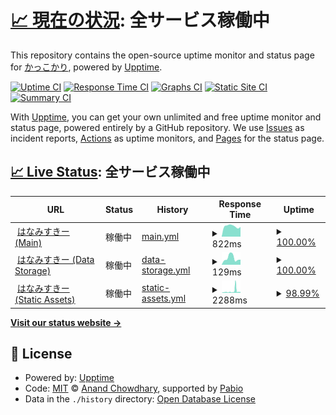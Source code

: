 # [📈 現在の状況](https://kakkokari-gtyih.github.io/hana-status): <!--live status--> **全サービス稼働中**

This repository contains the open-source uptime monitor and status page for [かっこかり](https://kakkokari-gtyih.github.io/hana-status), powered by [Upptime](https://github.com/upptime/upptime).

[![Uptime CI](https://github.com/kakkokari-gtyih/hana-status/workflows/Uptime%20CI/badge.svg)](https://github.com/kakkokari-gtyih/hana-status/actions?query=workflow%3A%22Uptime+CI%22)
[![Response Time CI](https://github.com/kakkokari-gtyih/hana-status/workflows/Response%20Time%20CI/badge.svg)](https://github.com/kakkokari-gtyih/hana-status/actions?query=workflow%3A%22Response+Time+CI%22)
[![Graphs CI](https://github.com/kakkokari-gtyih/hana-status/workflows/Graphs%20CI/badge.svg)](https://github.com/kakkokari-gtyih/hana-status/actions?query=workflow%3A%22Graphs+CI%22)
[![Static Site CI](https://github.com/kakkokari-gtyih/hana-status/workflows/Static%20Site%20CI/badge.svg)](https://github.com/kakkokari-gtyih/hana-status/actions?query=workflow%3A%22Static+Site+CI%22)
[![Summary CI](https://github.com/kakkokari-gtyih/hana-status/workflows/Summary%20CI/badge.svg)](https://github.com/kakkokari-gtyih/hana-status/actions?query=workflow%3A%22Summary+CI%22)

With [Upptime](https://upptime.js.org), you can get your own unlimited and free uptime monitor and status page, powered entirely by a GitHub repository. We use [Issues](https://github.com/kakkokari-gtyih/hana-status/issues) as incident reports, [Actions](https://github.com/kakkokari-gtyih/hana-status/actions) as uptime monitors, and [Pages](https://kakkokari-gtyih.github.io/hana-status) for the status page.

## [📈 Live Status](https://demo.upptime.js.org): <!--live status--> **全サービス稼働中**

<!--start: status pages-->
<!-- This summary is generated by Upptime (https://github.com/upptime/upptime) -->
<!-- Do not edit this manually, your changes will be overwritten -->
<!-- prettier-ignore -->
| URL | Status | History | Response Time | Uptime |
| --- | ------ | ------- | ------------- | ------ |
| <img alt="" src="https://icons.duckduckgo.com/ip3/misskey.flowers.ico" height="13"> [はなみすきー (Main)](https://misskey.flowers/healthz) | 稼働中 | [main.yml](https://github.com/kakkokari-gtyih/hana-status/commits/HEAD/history/main.yml) | <details><summary><img alt="Response time graph" src="./graphs/main/response-time-week.png" height="20"> 822ms</summary><br><a href="https://kakkokari-gtyih.github.io/hana-status/history/main"><img alt="Response time 720" src="https://img.shields.io/endpoint?url=https%3A%2F%2Fraw.githubusercontent.com%2Fkakkokari-gtyih%2Fhana-status%2FHEAD%2Fapi%2Fmain%2Fresponse-time.json"></a><br><a href="https://kakkokari-gtyih.github.io/hana-status/history/main"><img alt="24-hour response time 763" src="https://img.shields.io/endpoint?url=https%3A%2F%2Fraw.githubusercontent.com%2Fkakkokari-gtyih%2Fhana-status%2FHEAD%2Fapi%2Fmain%2Fresponse-time-day.json"></a><br><a href="https://kakkokari-gtyih.github.io/hana-status/history/main"><img alt="7-day response time 822" src="https://img.shields.io/endpoint?url=https%3A%2F%2Fraw.githubusercontent.com%2Fkakkokari-gtyih%2Fhana-status%2FHEAD%2Fapi%2Fmain%2Fresponse-time-week.json"></a><br><a href="https://kakkokari-gtyih.github.io/hana-status/history/main"><img alt="30-day response time 803" src="https://img.shields.io/endpoint?url=https%3A%2F%2Fraw.githubusercontent.com%2Fkakkokari-gtyih%2Fhana-status%2FHEAD%2Fapi%2Fmain%2Fresponse-time-month.json"></a><br><a href="https://kakkokari-gtyih.github.io/hana-status/history/main"><img alt="1-year response time 720" src="https://img.shields.io/endpoint?url=https%3A%2F%2Fraw.githubusercontent.com%2Fkakkokari-gtyih%2Fhana-status%2FHEAD%2Fapi%2Fmain%2Fresponse-time-year.json"></a></details> | <details><summary><a href="https://kakkokari-gtyih.github.io/hana-status/history/main">100.00%</a></summary><a href="https://kakkokari-gtyih.github.io/hana-status/history/main"><img alt="All-time uptime 99.76%" src="https://img.shields.io/endpoint?url=https%3A%2F%2Fraw.githubusercontent.com%2Fkakkokari-gtyih%2Fhana-status%2FHEAD%2Fapi%2Fmain%2Fuptime.json"></a><br><a href="https://kakkokari-gtyih.github.io/hana-status/history/main"><img alt="24-hour uptime 100.00%" src="https://img.shields.io/endpoint?url=https%3A%2F%2Fraw.githubusercontent.com%2Fkakkokari-gtyih%2Fhana-status%2FHEAD%2Fapi%2Fmain%2Fuptime-day.json"></a><br><a href="https://kakkokari-gtyih.github.io/hana-status/history/main"><img alt="7-day uptime 100.00%" src="https://img.shields.io/endpoint?url=https%3A%2F%2Fraw.githubusercontent.com%2Fkakkokari-gtyih%2Fhana-status%2FHEAD%2Fapi%2Fmain%2Fuptime-week.json"></a><br><a href="https://kakkokari-gtyih.github.io/hana-status/history/main"><img alt="30-day uptime 99.91%" src="https://img.shields.io/endpoint?url=https%3A%2F%2Fraw.githubusercontent.com%2Fkakkokari-gtyih%2Fhana-status%2FHEAD%2Fapi%2Fmain%2Fuptime-month.json"></a><br><a href="https://kakkokari-gtyih.github.io/hana-status/history/main"><img alt="1-year uptime 99.76%" src="https://img.shields.io/endpoint?url=https%3A%2F%2Fraw.githubusercontent.com%2Fkakkokari-gtyih%2Fhana-status%2FHEAD%2Fapi%2Fmain%2Fuptime-year.json"></a></details>
| <img alt="" src="https://icons.duckduckgo.com/ip3/s3.misskeyflowersusercontent.jp.ico" height="13"> [はなみすきー (Data Storage)](https://s3.misskeyflowersusercontent.jp/media/f52c4676-5ede-4f42-a466-a50df29d911d.webp) | 稼働中 | [data-storage.yml](https://github.com/kakkokari-gtyih/hana-status/commits/HEAD/history/data-storage.yml) | <details><summary><img alt="Response time graph" src="./graphs/data-storage/response-time-week.png" height="20"> 129ms</summary><br><a href="https://kakkokari-gtyih.github.io/hana-status/history/data-storage"><img alt="Response time 165" src="https://img.shields.io/endpoint?url=https%3A%2F%2Fraw.githubusercontent.com%2Fkakkokari-gtyih%2Fhana-status%2FHEAD%2Fapi%2Fdata-storage%2Fresponse-time.json"></a><br><a href="https://kakkokari-gtyih.github.io/hana-status/history/data-storage"><img alt="24-hour response time 100" src="https://img.shields.io/endpoint?url=https%3A%2F%2Fraw.githubusercontent.com%2Fkakkokari-gtyih%2Fhana-status%2FHEAD%2Fapi%2Fdata-storage%2Fresponse-time-day.json"></a><br><a href="https://kakkokari-gtyih.github.io/hana-status/history/data-storage"><img alt="7-day response time 129" src="https://img.shields.io/endpoint?url=https%3A%2F%2Fraw.githubusercontent.com%2Fkakkokari-gtyih%2Fhana-status%2FHEAD%2Fapi%2Fdata-storage%2Fresponse-time-week.json"></a><br><a href="https://kakkokari-gtyih.github.io/hana-status/history/data-storage"><img alt="30-day response time 161" src="https://img.shields.io/endpoint?url=https%3A%2F%2Fraw.githubusercontent.com%2Fkakkokari-gtyih%2Fhana-status%2FHEAD%2Fapi%2Fdata-storage%2Fresponse-time-month.json"></a><br><a href="https://kakkokari-gtyih.github.io/hana-status/history/data-storage"><img alt="1-year response time 165" src="https://img.shields.io/endpoint?url=https%3A%2F%2Fraw.githubusercontent.com%2Fkakkokari-gtyih%2Fhana-status%2FHEAD%2Fapi%2Fdata-storage%2Fresponse-time-year.json"></a></details> | <details><summary><a href="https://kakkokari-gtyih.github.io/hana-status/history/data-storage">100.00%</a></summary><a href="https://kakkokari-gtyih.github.io/hana-status/history/data-storage"><img alt="All-time uptime 100.00%" src="https://img.shields.io/endpoint?url=https%3A%2F%2Fraw.githubusercontent.com%2Fkakkokari-gtyih%2Fhana-status%2FHEAD%2Fapi%2Fdata-storage%2Fuptime.json"></a><br><a href="https://kakkokari-gtyih.github.io/hana-status/history/data-storage"><img alt="24-hour uptime 100.00%" src="https://img.shields.io/endpoint?url=https%3A%2F%2Fraw.githubusercontent.com%2Fkakkokari-gtyih%2Fhana-status%2FHEAD%2Fapi%2Fdata-storage%2Fuptime-day.json"></a><br><a href="https://kakkokari-gtyih.github.io/hana-status/history/data-storage"><img alt="7-day uptime 100.00%" src="https://img.shields.io/endpoint?url=https%3A%2F%2Fraw.githubusercontent.com%2Fkakkokari-gtyih%2Fhana-status%2FHEAD%2Fapi%2Fdata-storage%2Fuptime-week.json"></a><br><a href="https://kakkokari-gtyih.github.io/hana-status/history/data-storage"><img alt="30-day uptime 100.00%" src="https://img.shields.io/endpoint?url=https%3A%2F%2Fraw.githubusercontent.com%2Fkakkokari-gtyih%2Fhana-status%2FHEAD%2Fapi%2Fdata-storage%2Fuptime-month.json"></a><br><a href="https://kakkokari-gtyih.github.io/hana-status/history/data-storage"><img alt="1-year uptime 100.00%" src="https://img.shields.io/endpoint?url=https%3A%2F%2Fraw.githubusercontent.com%2Fkakkokari-gtyih%2Fhana-status%2FHEAD%2Fapi%2Fdata-storage%2Fuptime-year.json"></a></details>
| <img alt="" src="https://icons.duckduckgo.com/ip3/static-assets.misskey.flowers.ico" height="13"> [はなみすきー (Static Assets)](https://static-assets.misskey.flowers/) | 稼働中 | [static-assets.yml](https://github.com/kakkokari-gtyih/hana-status/commits/HEAD/history/static-assets.yml) | <details><summary><img alt="Response time graph" src="./graphs/static-assets/response-time-week.png" height="20"> 2288ms</summary><br><a href="https://kakkokari-gtyih.github.io/hana-status/history/static-assets"><img alt="Response time 2067" src="https://img.shields.io/endpoint?url=https%3A%2F%2Fraw.githubusercontent.com%2Fkakkokari-gtyih%2Fhana-status%2FHEAD%2Fapi%2Fstatic-assets%2Fresponse-time.json"></a><br><a href="https://kakkokari-gtyih.github.io/hana-status/history/static-assets"><img alt="24-hour response time 1327" src="https://img.shields.io/endpoint?url=https%3A%2F%2Fraw.githubusercontent.com%2Fkakkokari-gtyih%2Fhana-status%2FHEAD%2Fapi%2Fstatic-assets%2Fresponse-time-day.json"></a><br><a href="https://kakkokari-gtyih.github.io/hana-status/history/static-assets"><img alt="7-day response time 2288" src="https://img.shields.io/endpoint?url=https%3A%2F%2Fraw.githubusercontent.com%2Fkakkokari-gtyih%2Fhana-status%2FHEAD%2Fapi%2Fstatic-assets%2Fresponse-time-week.json"></a><br><a href="https://kakkokari-gtyih.github.io/hana-status/history/static-assets"><img alt="30-day response time 2811" src="https://img.shields.io/endpoint?url=https%3A%2F%2Fraw.githubusercontent.com%2Fkakkokari-gtyih%2Fhana-status%2FHEAD%2Fapi%2Fstatic-assets%2Fresponse-time-month.json"></a><br><a href="https://kakkokari-gtyih.github.io/hana-status/history/static-assets"><img alt="1-year response time 2067" src="https://img.shields.io/endpoint?url=https%3A%2F%2Fraw.githubusercontent.com%2Fkakkokari-gtyih%2Fhana-status%2FHEAD%2Fapi%2Fstatic-assets%2Fresponse-time-year.json"></a></details> | <details><summary><a href="https://kakkokari-gtyih.github.io/hana-status/history/static-assets">98.99%</a></summary><a href="https://kakkokari-gtyih.github.io/hana-status/history/static-assets"><img alt="All-time uptime 99.28%" src="https://img.shields.io/endpoint?url=https%3A%2F%2Fraw.githubusercontent.com%2Fkakkokari-gtyih%2Fhana-status%2FHEAD%2Fapi%2Fstatic-assets%2Fuptime.json"></a><br><a href="https://kakkokari-gtyih.github.io/hana-status/history/static-assets"><img alt="24-hour uptime 100.00%" src="https://img.shields.io/endpoint?url=https%3A%2F%2Fraw.githubusercontent.com%2Fkakkokari-gtyih%2Fhana-status%2FHEAD%2Fapi%2Fstatic-assets%2Fuptime-day.json"></a><br><a href="https://kakkokari-gtyih.github.io/hana-status/history/static-assets"><img alt="7-day uptime 98.99%" src="https://img.shields.io/endpoint?url=https%3A%2F%2Fraw.githubusercontent.com%2Fkakkokari-gtyih%2Fhana-status%2FHEAD%2Fapi%2Fstatic-assets%2Fuptime-week.json"></a><br><a href="https://kakkokari-gtyih.github.io/hana-status/history/static-assets"><img alt="30-day uptime 99.31%" src="https://img.shields.io/endpoint?url=https%3A%2F%2Fraw.githubusercontent.com%2Fkakkokari-gtyih%2Fhana-status%2FHEAD%2Fapi%2Fstatic-assets%2Fuptime-month.json"></a><br><a href="https://kakkokari-gtyih.github.io/hana-status/history/static-assets"><img alt="1-year uptime 99.28%" src="https://img.shields.io/endpoint?url=https%3A%2F%2Fraw.githubusercontent.com%2Fkakkokari-gtyih%2Fhana-status%2FHEAD%2Fapi%2Fstatic-assets%2Fuptime-year.json"></a></details>

<!--end: status pages-->

[**Visit our status website →**](https://kakkokari-gtyih.github.io/hana-status)

## 📄 License

- Powered by: [Upptime](https://github.com/upptime/upptime)
- Code: [MIT](./LICENSE) © [Anand Chowdhary](https://anandchowdhary.com), supported by [Pabio](https://pabio.com)
- Data in the `./history` directory: [Open Database License](https://opendatacommons.org/licenses/odbl/1-0/)
